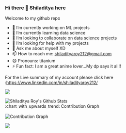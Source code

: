 ### Hi there 👋 Shiladitya here

Welcome to my github repo

- 🔭 I’m currently working on ML projects
- 🌱 I’m currently learning data science
- 👯 I’m looking to collaborate on data science projects
- 🤔 I’m looking for help with my projects
- 💬 Ask me about myself XD
- 📫 How to reach me: shiladityaroy212@gmail.com
- 😄 Pronouns: titanium
- ⚡ Fun fact: I am a great anime lover...My dp says it all!!

For the Live summary of my account please click here :https://www.linkedin.com/in/shiladityaroy212/


![](https://komarev.com/ghpvc/?username=shiladityaroy212&color=blue&style=flat-square)

<img align="left" alt="Shiladitya Roy's Github Stats" src="https://github-readme-stats.vercel.app/api?username=shiladityaroy212&theme=chartreuse-dark&show_icons=true&hide_border=true"/>

<br/>

<summary>:chart_with_upwards_trend: 
   Contribution Graph </summary>
   <br/>
   <img src="https://activity-graph.herokuapp.com/graph?username=shiladityaroy212&theme=xcode" alt="Contribution Graph" align="center" />

<br>
<p>
  <a href="https://github.com/shiladityaroy212" >  <img src="https://github.com/shiladityaroy212/shiladityaroy212/blob/output/github-contribution-grid-snake.gif" align="center" /> </a>
  </p>
